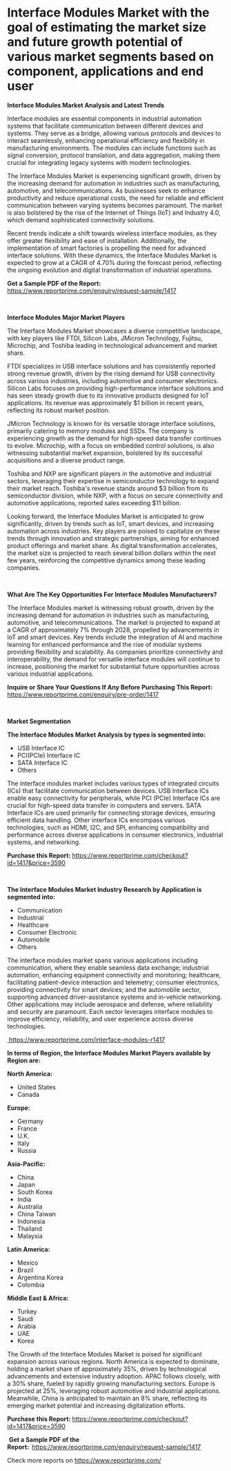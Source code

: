 <p><h1>Interface Modules Market with the goal of estimating the market size and future growth potential of various market segments based on component, applications and end user</h1></p><p><strong>Interface Modules Market Analysis and Latest Trends</strong></p>
<p><p>Interface modules are essential components in industrial automation systems that facilitate communication between different devices and systems. They serve as a bridge, allowing various protocols and devices to interact seamlessly, enhancing operational efficiency and flexibility in manufacturing environments. The modules can include functions such as signal conversion, protocol translation, and data aggregation, making them crucial for integrating legacy systems with modern technologies.</p><p>The Interface Modules Market is experiencing significant growth, driven by the increasing demand for automation in industries such as manufacturing, automotive, and telecommunications. As businesses seek to enhance productivity and reduce operational costs, the need for reliable and efficient communication between varying systems becomes paramount. The market is also bolstered by the rise of the Internet of Things (IoT) and Industry 4.0, which demand sophisticated connectivity solutions.</p><p>Recent trends indicate a shift towards wireless interface modules, as they offer greater flexibility and ease of installation. Additionally, the implementation of smart factories is propelling the need for advanced interface solutions. With these dynamics, the Interface Modules Market is expected to grow at a CAGR of 4.70% during the forecast period, reflecting the ongoing evolution and digital transformation of industrial operations.</p></p>
<p><strong>Get a Sample PDF of the Report:&nbsp;</strong> <a href="https://www.reportprime.com/enquiry/request-sample/1417?utm_campaign=2288&utm_medium=2&utm_source=Github&utm_content=ia&utm_term=18032025&utm_id=interface-modules">https://www.reportprime.com/enquiry/request-sample/1417</a></p>
<p>&nbsp;</p>
<p><strong>Interface Modules Major Market Players</strong></p>
<p><p>The Interface Modules Market showcases a diverse competitive landscape, with key players like FTDI, Silicon Labs, JMicron Technology, Fujitsu, Microchip, and Toshiba leading in technological advancement and market share. </p><p>FTDI specializes in USB interface solutions and has consistently reported strong revenue growth, driven by the rising demand for USB connectivity across various industries, including automotive and consumer electronics. Silicon Labs focuses on providing high-performance interface solutions and has seen steady growth due to its innovative products designed for IoT applications. Its revenue was approximately $1 billion in recent years, reflecting its robust market position.</p><p>JMicron Technology is known for its versatile storage interface solutions, primarily catering to memory modules and SSDs. The company is experiencing growth as the demand for high-speed data transfer continues to evolve. Microchip, with a focus on embedded control solutions, is also witnessing substantial market expansion, bolstered by its successful acquisitions and a diverse product range. </p><p>Toshiba and NXP are significant players in the automotive and industrial sectors, leveraging their expertise in semiconductor technology to expand their market reach. Toshiba's revenue stands around $3 billion from its semiconductor division, while NXP, with a focus on secure connectivity and automotive applications, reported sales exceeding $11 billion.</p><p>Looking forward, the Interface Modules Market is anticipated to grow significantly, driven by trends such as IoT, smart devices, and increasing automation across industries. Key players are poised to capitalize on these trends through innovation and strategic partnerships, aiming for enhanced product offerings and market share. As digital transformation accelerates, the market size is projected to reach several billion dollars within the next few years, reinforcing the competitive dynamics among these leading companies.</p></p>
<p>&nbsp;</p>
<p><strong>What Are The Key Opportunities For Interface Modules Manufacturers?</strong></p>
<p><p>The Interface Modules market is witnessing robust growth, driven by the increasing demand for automation in industries such as manufacturing, automotive, and telecommunications. The market is projected to expand at a CAGR of approximately 7% through 2028, propelled by advancements in IoT and smart devices. Key trends include the integration of AI and machine learning for enhanced performance and the rise of modular systems providing flexibility and scalability. As companies prioritize connectivity and interoperability, the demand for versatile interface modules will continue to increase, positioning the market for substantial future opportunities across various industrial applications.</p></p>
<p><strong>Inquire or Share Your Questions If Any Before Purchasing This Report:</strong> <a href="https://www.reportprime.com/enquiry/pre-order/1417?utm_campaign=2288&utm_medium=2&utm_source=Github&utm_content=ia&utm_term=18032025&utm_id=interface-modules">https://www.reportprime.com/enquiry/pre-order/1417</a></p>
<p>&nbsp;</p>
<p><strong>Market Segmentation</strong></p>
<p><strong>The Interface Modules Market Analysis by types is segmented into:</strong></p>
<p><ul><li>USB Interface IC</li><li>PCI(PCIe) Interface IC</li><li>SATA Interface IC</li><li>Others</li></ul></p>
<p><p>The interface modules market includes various types of integrated circuits (ICs) that facilitate communication between devices. USB Interface ICs enable easy connectivity for peripherals, while PCI (PCIe) Interface ICs are crucial for high-speed data transfer in computers and servers. SATA Interface ICs are used primarily for connecting storage devices, ensuring efficient data handling. Other interface ICs encompass various technologies, such as HDMI, I2C, and SPI, enhancing compatibility and performance across diverse applications in consumer electronics, industrial systems, and networking.</p></p>
<p><strong>Purchase this Report:&nbsp;</strong><a href="https://www.reportprime.com/checkout?id=1417&price=3590&utm_campaign=2288&utm_medium=2&utm_source=Github&utm_content=ia&utm_term=18032025&utm_id=interface-modules">https://www.reportprime.com/checkout?id=1417&price=3590</a></p>
<p>&nbsp;</p>
<p><strong>The Interface Modules Market Industry Research by Application is segmented into:</strong></p>
<p><ul><li>Communication</li><li>Industrial</li><li>Healthcare</li><li>Consumer Electronic</li><li>Automobile</li><li>Others</li></ul></p>
<p><p>The interface modules market spans various applications including communication, where they enable seamless data exchange; industrial automation, enhancing equipment connectivity and monitoring; healthcare, facilitating patient-device interaction and telemetry; consumer electronics, providing connectivity for smart devices; and the automobile sector, supporting advanced driver-assistance systems and in-vehicle networking. Other applications may include aerospace and defense, where reliability and security are paramount. Each sector leverages interface modules to improve efficiency, reliability, and user experience across diverse technologies.</p></p>
<p><a href="https://www.reportprime.com/interface-modules-r1417?utm_campaign=2288&utm_medium=2&utm_source=Github&utm_content=ia&utm_term=18032025&utm_id=interface-modules">&nbsp;https://www.reportprime.com/interface-modules-r1417</a></p>
<p><strong>In terms of Region, the Interface Modules Market Players available by Region are:</strong></p>
<p>
    <p> <strong> North America: </strong>
        <ul>
            <li>United States</li>
            <li>Canada</li>
        </ul>
        </p> 
    <p> <strong> Europe: </strong>
        <ul>
            <li>Germany</li>
            <li>France</li>
            <li>U.K.</li>
            <li>Italy</li>
            <li>Russia</li>
        </ul>
        </p> 
    <p> <strong> Asia-Pacific: </strong>
        <ul>
            <li>China</li>
            <li>Japan</li>
            <li>South Korea</li>
            <li>India</li>
            <li>Australia</li>
            <li>China Taiwan</li>
            <li>Indonesia</li>
            <li>Thailand</li>
            <li>Malaysia</li>
        </ul>
        </p> 
    <p> <strong> Latin America: </strong>
        <ul>
            <li>Mexico</li>
            <li>Brazil</li>
            <li>Argentina Korea</li>
            <li>Colombia</li>
        </ul>
        </p> 
    <p> <strong> Middle East & Africa: </strong>
        <ul>
            <li>Turkey</li>
            <li>Saudi</li>
            <li>Arabia</li>
            <li>UAE</li>
            <li>Korea</li>
        </ul>
    </p>
    </p>
<p><p>The Growth of the Interface Modules Market is poised for significant expansion across various regions. North America is expected to dominate, holding a market share of approximately 35%, driven by technological advancements and extensive industry adoption. APAC follows closely, with a 30% share, fueled by rapidly growing manufacturing sectors. Europe is projected at 25%, leveraging robust automotive and industrial applications. Meanwhile, China is anticipated to maintain an 8% share, reflecting its emerging market potential and increasing digitalization efforts.</p></p>
<p><strong>Purchase this Report: </strong><a href="https://www.reportprime.com/checkout?id=1417&price=3590&utm_campaign=2288&utm_medium=2&utm_source=Github&utm_content=ia&utm_term=18032025&utm_id=interface-modules">https://www.reportprime.com/checkout?id=1417&price=3590</a></p>
<p>&nbsp;<strong>Get a Sample PDF of the Report:&nbsp;&nbsp;</strong><a href="https://www.reportprime.com/enquiry/request-sample/1417?utm_campaign=2288&utm_medium=2&utm_source=Github&utm_content=ia&utm_term=18032025&utm_id=interface-modules">https://www.reportprime.com/enquiry/request-sample/1417</a></p>
<p><strong></strong></p>
<p>Check more reports on <a href="https://www.reportprime.com/?utm_campaign=2288&utm_medium=2&utm_source=Github&utm_content=ia&utm_term=18032025&utm_id=interface-modules">https://www.reportprime.com/</a></p>